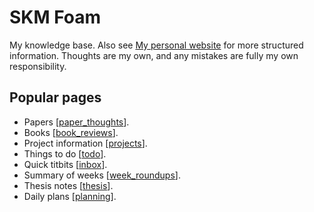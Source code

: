 # SKM Foam

My knowledge base. Also see [My personal website](https://seankmartin.netlify.app) for more structured information. Thoughts are my own, and any mistakes are fully my own responsibility.

## Popular pages

- Papers [[paper_thoughts]].
- Books [[book_reviews]].
- Project information [[projects]].
- Things to do [[todo]].
- Quick titbits [[inbox]].
- Summary of weeks [[week_roundups]].
- Thesis notes [[thesis]].
- Daily plans [[planning]].

[//begin]: # "Autogenerated link references for markdown compatibility"
[paper_thoughts]: phd/paper_thoughts "Paper thoughts"
[book_reviews]: phd/book_reviews "Book reviews"
[projects]: phd/projects "PhD Projects"
[todo]: todo "Todo"
[inbox]: inbox "Inbox"
[week_roundups]: weekly_summary/week_roundups "Week Roundups"
[thesis]: phd/thesis "Thesis"
[planning]: phd/planning "Planning"
[//end]: # "Autogenerated link references"